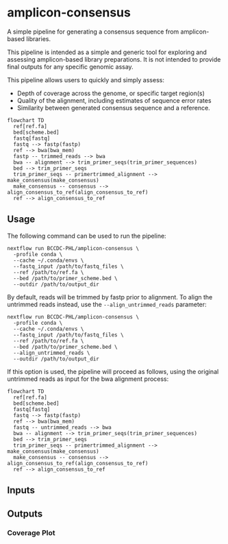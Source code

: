 # amplicon-consensus

A simple pipeline for generating a consensus sequence from amplicon-based libraries.

This pipeline is intended as a simple and generic tool for exploring and assessing amplicon-based library preparations. It is not intended to provide final outputs for any specific genomic assay.

This pipeline allows users to quickly and simply assess:

- Depth of coverage across the genome, or specific target region(s)
- Quality of the alignment, including estimates of sequence error rates
- Similarity between generated consensus sequence and a reference.

```mermaid
flowchart TD
  ref[ref.fa]
  bed[scheme.bed]
  fastq[fastq]
  fastq --> fastp(fastp)
  ref --> bwa(bwa_mem)
  fastp -- trimmed_reads --> bwa
  bwa -- alignment --> trim_primer_seqs(trim_primer_sequences)
  bed --> trim_primer_seqs
  trim_primer_seqs -- primertrimmed_alignment --> make_consensus(make_consensus)
  make_consensus -- consensus --> align_consensus_to_ref(align_consensus_to_ref)
  ref --> align_consensus_to_ref
```

## Usage

The following command can be used to run the pipeline:

```
nextflow run BCCDC-PHL/amplicon-consensus \
  -profile conda \
  --cache ~/.conda/envs \
  --fastq_input /path/to/fastq_files \
  --ref /path/to/ref.fa \
  --bed /path/to/primer_scheme.bed \
  --outdir /path/to/output_dir
```

By default, reads will be trimmed by fastp prior to alignment. To align the untrimmed reads instead, use the `--align_untrimmed_reads` parameter:

```
nextflow run BCCDC-PHL/amplicon-consensus \
  -profile conda \
  --cache ~/.conda/envs \
  --fastq_input /path/to/fastq_files \
  --ref /path/to/ref.fa \
  --bed /path/to/primer_scheme.bed \
  --align_untrimmed_reads \
  --outdir /path/to/output_dir
```

If this option is used, the pipeline will proceed as follows, using the original untrimmed reads as input for the bwa alignment process:

```mermaid
flowchart TD
  ref[ref.fa]
  bed[scheme.bed]
  fastq[fastq]
  fastq --> fastp(fastp)
  ref --> bwa(bwa_mem)
  fastq -- untrimmed_reads --> bwa
  bwa -- alignment --> trim_primer_seqs(trim_primer_sequences)
  bed --> trim_primer_seqs
  trim_primer_seqs -- primertrimmed_alignment --> make_consensus(make_consensus)
  make_consensus -- consensus --> align_consensus_to_ref(align_consensus_to_ref)
  ref --> align_consensus_to_ref
```



## Inputs


## Outputs

### Coverage Plot
